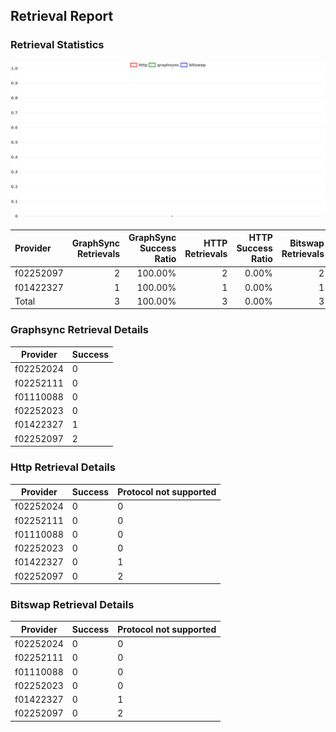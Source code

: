 ## Retrieval Report
### Retrieval Statistics
<img src="https://raw.githubusercontent.com/data-preservation-programs/filplus-checker-assets/main/filecoin-project/filecoin-plus-large-datasets/issues/2152/1694348205892.png"/>

| Provider  | GraphSync Retrievals | GraphSync Success Ratio | HTTP Retrievals | HTTP Success Ratio | Bitswap Retrievals | Bitswap Success Ratio |
| :-------- | -------------------: | ----------------------: | --------------: | -----------------: | -----------------: | --------------------: |
| f02252097 |                    2 |                 100.00% |               2 |              0.00% |                  2 |                 0.00% |
| f01422327 |                    1 |                 100.00% |               1 |              0.00% |                  1 |                 0.00% |
| Total     |                    3 |                 100.00% |               3 |              0.00% |                  3 |                 0.00% |

### Graphsync Retrieval Details
| Provider  | Success |
| --------- | ------- |
| f02252024 | 0       |
| f02252111 | 0       |
| f01110088 | 0       |
| f02252023 | 0       |
| f01422327 | 1       |
| f02252097 | 2       |

### Http Retrieval Details
| Provider  | Success | Protocol not supported |
| --------- | ------- | ---------------------- |
| f02252024 | 0       | 0                      |
| f02252111 | 0       | 0                      |
| f01110088 | 0       | 0                      |
| f02252023 | 0       | 0                      |
| f01422327 | 0       | 1                      |
| f02252097 | 0       | 2                      |

### Bitswap Retrieval Details
| Provider  | Success | Protocol not supported |
| --------- | ------- | ---------------------- |
| f02252024 | 0       | 0                      |
| f02252111 | 0       | 0                      |
| f01110088 | 0       | 0                      |
| f02252023 | 0       | 0                      |
| f01422327 | 0       | 1                      |
| f02252097 | 0       | 2                      |
